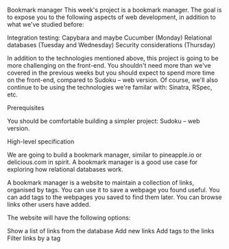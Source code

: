 Bookmark manager
This week's project is a bookmark manager. The goal is to expose you to the following aspects of web development, in addition to what we've studied before:

Integration testing: Capybara and maybe Cucumber (Monday)
Relational databases (Tuesday and Wednesday)
Security considerations (Thursday)

In addition to the technologies mentioned above, this project is going to be more challenging on the front-end. You shouldn't need more than we've covered in the previous weeks but you should expect to spend more time on the front-end, compared to Sudoku – web version. Of course, we'll also continue to be using the technologies we're familar with: Sinatra, RSpec, etc.

Prerequisites

You should be comfortable building a simpler project: Sudoku – web version. 

High-level specification

We are going to build a bookmark manager, similar to pineapple.io or delicious.com in spirit. A bookmark manager is a good use case for exploring how relational databases work.

A bookmark manager is a website to maintain a collection of links, organised by tags. You can use it to save a webpage you found useful. You can add tags to the webpages you saved to find them later. You can browse links other users have added.

The website will have the following options:

Show a list of links from the database
Add new links
Add tags to the links
Filter links by a tag
